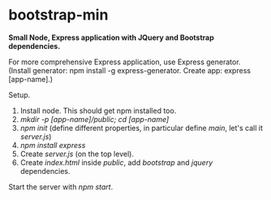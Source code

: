 # bootstrap-min
<B>Small Node, Express application with JQuery and Bootstrap dependencies.</B>

For more comprehensive Express application, use Express generator.<br>
(Install generator: npm install -g express-generator. Create app: express [app-name].)

Setup.
1. Install node. This should get npm installed too.
2. <i>mkdir -p [app-name]/public; cd [app-name]</i>
3. <i>npm init</i> (define different properties, in particular define <i>main</i>, let's call it <i>server.js</i>)
4. <i>npm install express</i>
5. Create <i>server.js</i> (on the top level).
6. Create <i>index.html</i> inside <i>public</i>, add <i>bootstrap</i> and <i>jquery</i> dependencies.

Start the server with <i>npm start</i>.

